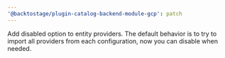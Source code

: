 ```yaml
---
'@backtostage/plugin-catalog-backend-module-gcp': patch
---
```


Add disabled option to entity providers. The default behavior is to try to import all providers from each configuration, now you can disable when needed. 
